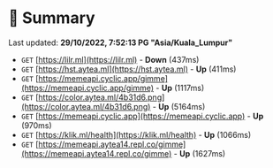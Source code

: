 # 📖 Summary
Last updated: **29/10/2022, 7:52:13 PG "Asia/Kuala_Lumpur"**

- `GET` [https://lilr.ml](https://lilr.ml) - **Down** (437ms)
- `GET` [https://hst.aytea.ml](https://hst.aytea.ml) - **Up** (411ms)
- `GET` [https://memeapi.cyclic.app/gimme](https://memeapi.cyclic.app/gimme) - **Up** (1117ms)
- `GET` [https://color.aytea.ml/4b31d6.png](https://color.aytea.ml/4b31d6.png) - **Up** (5164ms)
- `GET` [https://memeapi.cyclic.app](https://memeapi.cyclic.app) - **Up** (970ms)
- `GET` [https://klik.ml/health](https://klik.ml/health) - **Up** (1066ms)
- `GET` [https://memeapi.aytea14.repl.co/gimme](https://memeapi.aytea14.repl.co/gimme) - **Up** (1627ms)
